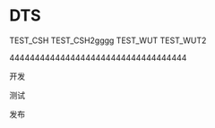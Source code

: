 # DTS
TEST_CSH
TEST_CSH2gggg
TEST_WUT
TEST_WUT2

44444444444444444444444444444444444


开发

测试

发布



